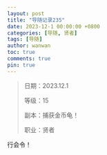 ```yaml
---
layout: post
title: "导随记录235"
date: 2023-12-1 00:00:00 +0800
categories: [导随, 贤者]
tags: [导随]
author: wanwan
toc: true
comments: true
pin: true
---
```

> 日期：2023.12.1
>
> 等级：15
>
> 副本：捕获金币龟！
>
> 职业：贤者

行会令！